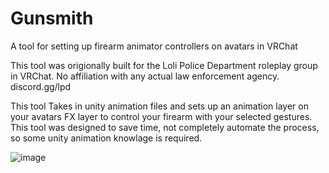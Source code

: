 # Gunsmith
A tool for setting up firearm animator controllers on avatars in VRChat

This tool was origionally built for the Loli Police Department roleplay group in VRChat. 
No affiliation with any actual law enforcement agency.
discord.gg/lpd

This tool Takes in unity animation files and sets up an animation layer on your avatars FX layer to control your firearm with your selected gestures.
This tool was designed to save time, not completely automate the process, so some unity animation knowlage is required.

![image](https://user-images.githubusercontent.com/429522/179315137-eed9768c-0bba-415b-a8ff-e034eb88cc0b.png)

